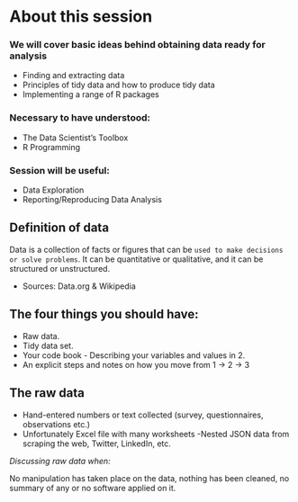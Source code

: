 # About this session
### We will cover basic ideas behind obtaining data ready for analysis

- Finding and extracting data
- Principles of tidy data and how to produce tidy data
- Implementing a range of R packages

### Necessary to have understood:

- The Data Scientist’s Toolbox
- R Programming

### Session will be useful:

- Data Exploration
- Reporting/Reproducing Data Analysis

## Definition of data

Data is a collection of facts or figures that can be `used to make decisions or solve problems`. It can be quantitative or qualitative, and it can be structured or unstructured.

- Sources: Data.org & Wikipedia

## The four things you should have:

- Raw data.
- Tidy data set.
- Your code book - Describing your variables and values in 2.
- An explicit steps and notes on how you move from 1 -> 2 -> 3

## The raw data

- Hand-entered numbers or text collected (survey, questionnaires, observations etc.)
- Unfortunately Excel file with many worksheets
-Nested JSON data from scraping the web, Twitter, LinkedIn, etc.

*Discussing raw data when:*

No manipulation has taken place on the data, nothing has been cleaned, no summary of any or no software applied on it.